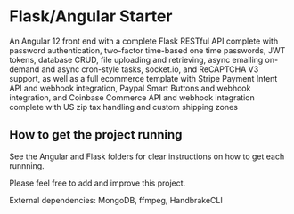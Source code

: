 # Flask/Angular Starter

An Angular 12 front end with a complete Flask RESTful API complete with password authentication, two-factor time-based one time passwords, JWT tokens, database CRUD, file uploading and retrieving, async emailing on-demand and async cron-style tasks, socket.io, and ReCAPTCHA V3 support, as well as a full ecommerce template with Stripe Payment Intent API and webhook integration, Paypal Smart Buttons and webhook integration, and Coinbase Commerce API and webhook integration complete with US zip tax handling and custom shipping zones

## How to get the project running

See the Angular and Flask folders for clear instructions on how to get each runnning.

Please feel free to add and improve this project.

External dependencies: MongoDB, ffmpeg, HandbrakeCLI
